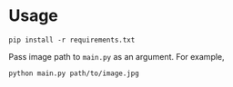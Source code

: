 # Usage

    pip install -r requirements.txt
   Pass image path to `main.py` as an argument. For example,
   

    python main.py path/to/image.jpg
